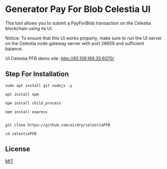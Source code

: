 # Generator Pay For Blob Celestia UI

This tool allows you to submit a PayForBlob transaction on the Celestia blockchain using its UI.

Notice: To ensure that this UI works properly, make sure to run the UI server on the Celestia node gateway server with port 26659 and sufficient balance.

UI Celestia PFB demo site: http://65.109.169.35:6070/

## Step For Installation

```
sudo apt install git nodejs -y

apt install npm

npm install child_process

npm install express


git clone https://github.com/airdrp/celestiaPFB

cd celestiaPFB

```


## License

[MIT](https://choosealicense.com/licenses/mit/)
